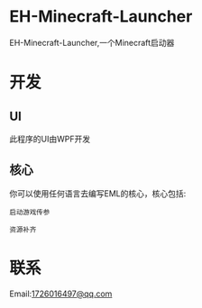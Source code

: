 # EH-Minecraft-Launcher
EH-Minecraft-Launcher,一个Minecraft启动器
# 开发
## UI
此程序的UI由WPF开发
## 核心
你可以使用任何语言去编写EML的核心，核心包括:
```
启动游戏传参
```
```
资源补齐
```

# 联系
Email:1726016497@qq.com
